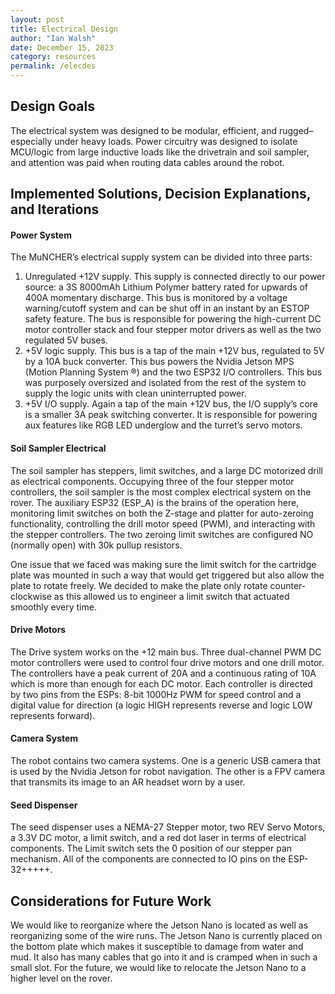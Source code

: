 ```yaml
---
layout: post
title: Electrical Design
author: "Ian Walsh"
date: December 15, 2023
category: resources
permalink: /elecdes
---
```

## Design Goals

The electrical system was designed to be modular, efficient, and rugged–especially under heavy loads. Power circuitry was designed to isolate MCU/logic from large inductive loads like the drivetrain and soil sampler, and attention was paid when routing data cables around the robot. 

## Implemented Solutions, Decision Explanations, and Iterations

#### Power System
The MuNCHER’s electrical supply system can be divided into three parts:

1. Unregulated +12V supply. This supply is connected directly to our power source: a 3S 8000mAh Lithium Polymer battery rated for upwards of 400A momentary discharge. This bus is monitored by a voltage warning/cutoff system and can be shut off in an instant by an ESTOP safety feature. The bus is responsible for powering the high-current DC motor controller stack and four stepper motor drivers as well as the two regulated 5V buses. 
2. +5V logic supply. This bus is a tap of the main +12V bus, regulated to 5V by a 10A buck converter. This bus powers the Nvidia Jetson MPS (Motion Planning System ®) and the two ESP32 I/O controllers. This bus was purposely oversized and isolated from the rest of the system to supply the logic units with clean uninterrupted power.
3. +5V I/O supply. Again a tap of the main +12V bus, the I/O supply’s core is a smaller 3A peak switching converter. It is responsible for powering aux features like RGB LED underglow and the turret’s servo motors.

#### Soil Sampler Electrical
The soil sampler has steppers, limit switches, and a large DC motorized drill as electrical components. Occupying three of the four stepper motor controllers, the soil sampler is the most complex electrical system on the rover. The auxiliary ESP32 (ESP_A) is the brains of the operation here, monitoring limit switches on both the Z-stage and platter for auto-zeroing functionality, controlling the drill motor speed (PWM), and interacting with the stepper controllers. The two zeroing limit switches are configured NO (normally open) with 30k pullup resistors. 

One issue that we faced was making sure the limit switch for the cartridge plate was mounted in such a way that would get triggered but also allow the plate to rotate freely. We decided to make the plate only rotate counter-clockwise as this allowed us to engineer a limit switch that actuated smoothly every time.

#### Drive Motors
The Drive system works on the +12 main bus. Three dual-channel PWM DC motor controllers were used to control four drive motors and one drill motor. The controllers have a peak current of 20A and a continuous rating of 10A which is more than enough for each DC motor. Each controller is directed by two pins from the ESPs: 8-bit 1000Hz PWM for speed control and a digital value for direction (a logic HIGH represents reverse and logic LOW represents forward). 

#### Camera System
The robot contains two camera systems. One is a generic USB camera that is used by the Nvidia Jetson for robot navigation. The other is a FPV camera that transmits its image to an AR headset worn by a user.
			
#### Seed Dispenser 
The seed dispenser uses a NEMA-27 Stepper motor, two REV Servo Motors, a 3.3V DC motor, a limit switch, and a red dot laser in terms of electrical components. The Limit switch sets the 0 position of our stepper pan mechanism. All of the components are connected to IO pins on the ESP-32+++++.

## Considerations for Future Work
We would like to reorganize where the Jetson Nano is located as well as reorganizing some of the wire runs. The Jetson Nano is currently placed on the bottom plate which makes it susceptible to damage from water and mud. It also has many cables that go into it and is cramped when in such a small slot. For the future, we would like to relocate the Jetson Nano to a higher level on the rover. 
